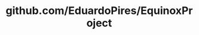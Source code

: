 ---
layout: post
title: github.com/EduardoPires/EquinoxProject
categories: link
tags: [انگلیسی, گیت‌هاب, برنامه‌نویسی]
---